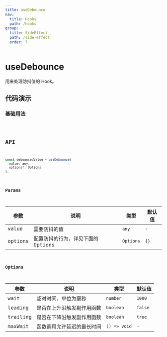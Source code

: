 ```yaml
---
title: useDebounce
nav:
  title: Hooks
  path: /hooks
group:
  title: SideEffect
  path: /side-effect
  order: 7
---
```


# useDebounce

用来处理防抖值的 Hook。

## 代码演示

### 基础用法

<code src="./demo/demo1.tsx" />

## API

```javascript
const debouncedValue = useDebounce(
  value: any,
  options?: Options
);
```

### Params

| 参数    | 说明                               | 类型      | 默认值 |
|---------|------------------------------------|-----------|--------|
| value   | 需要防抖的值                       | `any`     | -      |
| options | 配置防抖的行为，详见下面的 Options | `Options` | `{}`   |


### Options

| 参数     | 说明                       | 类型      | 默认值  |
|----------|----------------------------|-----------|---------|
| wait     | 超时时间，单位为毫秒       | `number`  | `1000`  |
| leading  | 是否在上升沿触发副作用函数 | `boolean` | `false` |
| trailing | 是否在下降沿触发副作用函数 | `boolean` | `true`  |
| maxWait | 函数调用允许延迟的最长时间 | `() => void` | -  |
